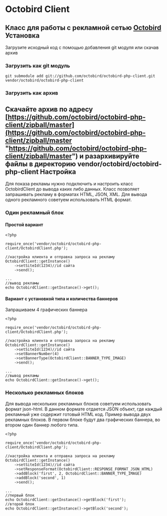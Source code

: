 Octobird Client
===============
Класс для работы с рекламной сетью [Octobird](http://octobird.com "Мобильная рекламная сеть Ocobird")
Установка
------------------
Загрузите исходный код с помощью добавления git модуля или скачав архив
### Загрузить как git модуль
	git submodule add git://github.com/octobird/octobird-php-client.git vendor/octobird/octobird-php-client
### Загрузить как архив
Скачайте архив по адресу [https://github.com/octobird/octobird-php-client/zipball/master](https://github.com/octobird/octobird-php-client/zipball/master "https://github.com/octobird/octobird-php-client/zipball/master") и разархивируйте файлы в директорию vendor/octobird/octobird-php-client
Настройка
------------------
Для показа рекламы нужно подключить и настроить класс OctobirdClient до вывода каких либо данных.
Класс позволяет запрашивать рекламу в форматах HTML, JSON, XML.
Для вывода одного рекламного советуем использовать HTML формат.
### Один рекламный блок
#### Простой вариант
	<?php

	require_once('vendor/octobird/octobird-php-client/OctobirdClient.php');

	//настройка клиента и отправка запроса на рекламу
	OctobirdClient::getInstance()
	    ->setSiteId(1234)//id сайта
	    ->send();

	...
	//вывод рекламы
	echo OctobirdClient::getInstance()->get();
#### Вариант с установкой типа и количества баннеров
Запрашиваем 4 графических баннера

	<?php

	require_once('vendor/octobird/octobird-php-client/OctobirdClient.php');

	//настройка клиента и отправка запроса на рекламу
	OctobirdClient::getInstance()
	    ->setSiteId(1234)//id сайта
	    ->setBannerNumber(4)
	    ->setBannerType(OctobirdClient::BANNER_TYPE_IMAGE)
	    ->send();

	...
	//вывод рекламы
	echo OctobirdClient::getInstance()->get();
### Несколько рекламных блоков
Для вывода нескольких рекламных блоков советуем использовать формат json-html. В данном формате отдается JSON объект, где каждый рекламный уже содержит готовый HTML код.
Пример вывода двух рекламных блоков.
В первом блоке будут два графических баннера, во втором один баннер любого типа.

	<?php

	require_once('vendor/octobird/octobird-php-client/OctobirdClient.php');

	//настройка клиента и отправка запроса на рекламу
	OctobirdClient::getInstance()
	    ->setSiteId(1234)//id сайта
	    ->setResponseFormat(OctobirdClient::RESPONSE_FORMAT_JSON_HTML)
	    ->addBlock('first', 2, OctobirdClient::BANNER_TYPE_IMAGE)
	    ->addBlock('second', 1)
	    ->send();

	...
	//первый блок
	echo OctobirdClient::getInstance()->getBlock('first');
	//второй блок
	echo OctobirdClient::getInstance()->getBlock('second');
